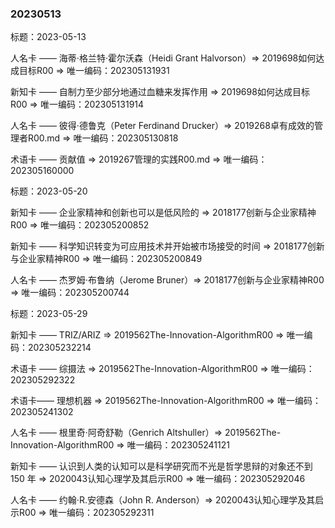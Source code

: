### 20230513

标题：2023-05-13

人名卡 —— 海蒂·格兰特·霍尔沃森（Heidi Grant Halvorson）=> 2019698如何达成目标R00 => 唯一编码：202305131931

新知卡 —— 自制力至少部分地通过血糖来发挥作用 => 2019698如何达成目标R00 => 唯一编码：202305131914

人名卡 —— 彼得·德鲁克（Peter Ferdinand Drucker）=> 2019268卓有成效的管理者R00.md => 唯一编码：202305130818

术语卡 —— 贡献值 => 2019267管理的实践R00.md => 唯一编码：202305160000

标题：2023-05-20

新知卡 —— 企业家精神和创新也可以是低风险的 => 2018177创新与企业家精神R00 => 唯一编码：202305200852

新知卡 —— 科学知识转变为可应用技术并开始被市场接受的时间 => 2018177创新与企业家精神R00 => 唯一编码：202305200849

人名卡 —— 杰罗姆·布鲁纳（Jerome Bruner）=> 2018177创新与企业家精神R00 => 唯一编码：202305200744

标题：2023-05-29

新知卡 —— TRIZ/ARIZ => 2019562The-Innovation-AlgorithmR00 => 唯一编码：202305232214

术语卡 —— 综摄法 => 2019562The-Innovation-AlgorithmR00 => 唯一编码：202305292322

术语卡—— 理想机器 => 2019562The-Innovation-AlgorithmR00 => 唯一编码：202305241302

人名卡 —— 根里奇·阿奇舒勒（Genrich Altshuller）=> 2019562The-Innovation-AlgorithmR00 => 唯一编码：202305241121

新知卡 —— 认识到人类的认知可以是科学研究而不光是哲学思辩的对象还不到 150 年 => 2020043认知心理学及其启示R00 => 唯一编码：202305292046

人名卡 —— 约翰·R.安德森（John R. Anderson）=> 2020043认知心理学及其启示R00 => 唯一编码：202305292311